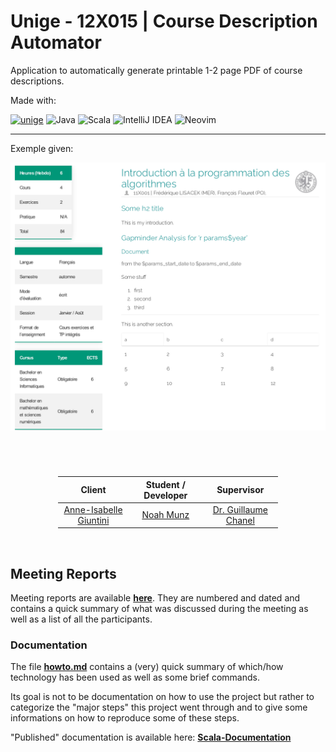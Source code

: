 # Unige - 12X015 | Course Description Automator

Application to automatically generate printable 1-2 page PDF of course descriptions.

Made with:  


<a href="https://unige.ch/"> ![unige](https://img.shields.io/badge/UNIGE-e11b67?style=for-the-badge)</a>
![Java](https://img.shields.io/badge/Java-ED8B00?style=for-the-badge&logo=openjdk&logoColor=white)
![Scala](https://img.shields.io/badge/Scala-DC322F?style=for-the-badge&logo=scala&logoColor=white)
![IntelliJ IDEA](https://img.shields.io/badge/IntelliJIDEA-000000.svg?style=for-the-badge&logo=intellij-idea&logoColor=white)
![Neovim](https://img.shields.io/badge/NeoVim-%2357A143.svg?&style=for-the-badge&logo=neovim&logoColor=white)


---


Exemple given:


<p align="center">
<img style="display: block; margin: 0 auto; margin-bottom: 3em" src="res/readme-example.png" width=650em>
</p>

<br/>
<div style=" margin: 0 auto; width: 70%; " align="center">



|                                      Client                                      |                 Student / Developer                 |                                     Supervisor                                    |
|:--------------------------------------------------------------------------------:|:---------------------------------------------------:|:---------------------------------------------------------------------------------:|
| [Anne-Isabelle Giuntini](https://www.unige.ch/dinfo/contacts/contacts-francais/) | [Noah Munz](https://www.linkedin.com/in/noah-munz/) | [Dr. Guillaume Chanel](https://www.unige.ch/cisa/center/members/chanel-guillaume) |

</div>
<br>


## Meeting Reports


Meeting reports are available __[here](https://github.com/David-Kyrat/Course-Description-Automation/tree/master/PV)__.
They are numbered and dated and contains a quick summary
of what was discussed during the meeting as well as a list of all the participants. 


### Documentation


The file __[howto.md](https://github.com/David-Kyrat/Course-Description-Automation/blob/master/howto.md)__
contains a (very) quick summary of  which/how technology has been used as well as some brief commands.


Its goal is not to be documentation on how to use the project but rather
to categorize the "major steps" this project went through and to give some informations on how to reproduce some of these steps.


"Published" documentation is available here: __[Scala-Documentation](https://raw.githack.com/David-Kyrat/Course-Description-Automation/master/target/scala-2.13/api/ch/index.html)__
